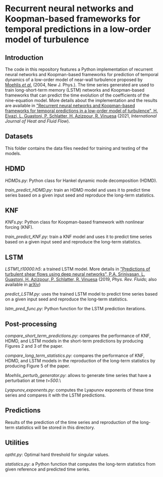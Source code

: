 # Recurrent neural networks and Koopman-based frameworks for temporal predictions in a low-order model of turbulence


## Introduction

The code in this repository features a Python implementation of recurrent neural networks and Koopman-based frameworks for prediction of temporal dynamics of a low-order model of near-wall turbulence proposed by [Moehlis *et al.*](https://iopscience.iop.org/article/10.1088/1367-2630/6/1/056/meta) (2004, New J. Phys.). The time series generated are used to train long-short-term memory (LSTM) networks and Koopman-based frameworks that can predict the time evolution of the coefficients of the nine-equation model. More details about the implementation and the results are available in ["Recurrent neural networks and Koopman-based frameworks for temporal predictions in a low-order model of turbulence", H. Eivazi, L. Guastoni, P. Schlatter, H. Azizpour, R. Vinuesa](https://arxiv.org/abs/2005.02762) (2021, *International Journal of Heat and Fluid Flow*).

## Datasets

This folder contains the data files needed for training and testing of the models.

## HDMD

*HDMDs.py*: Python class for Hankel dynamic mode decomposition (HDMD).

*train_predict_HDMD.py*: train an HDMD model and uses it to predict time series based on a given input seed and reproduce the long-term statistics.

## KNF

*KNFs.py*: Python class for Koopman-based framework with nonlinear forcing (KNF).

*train_predict_KNF.py*: train a KNF model and uses it to predict time series based on a given input seed and reproduce the long-term statistics.

## LSTM

*LSTM1_t10000.h5*: a trained LSTM model. More details in ["Predictions of turbulent shear flows using deep neural networks", P.A. Srinivasan, L. Guastoni, H. Azizpour, P. Schlatter, R. Vinuesa](https://link.aps.org/doi/10.1103/PhysRevFluids.4.054603) (2019, *Phys. Rev. Fluids*; also available in [arXiv](https://arxiv.org/abs/1905.03634))

*predict_LSTM.py*: uses the trained LSTM model to predict time series based on a given input seed and reproduce the long-term statistics.

*lstm_pred_func.py*: Python function for the LSTM prediction iterations.


## Post-processing

*compare_short_term_predictions.py*: compares the performance of KNF, HDMD, and LSTM models in the short-term predictions by producing Figures 2 and 3 of the paper.

*compare_long_term_statistics.py*: compares the performance of KNF, HDMD, and LSTM models in the reproduction of the long-term statistics by producing Figure 5 of the paper.

*Moehlis_perturb_generator.py*: allows to generate time series that have a perturbation at time *t=500*.\\

*Lyapunov_exponents.py*: computes the Lyapunov exponents of these time series and compares it with the LSTM predictions.

## Predictions

Results of the prediction of the time series and reproduction of the long-term statistics will be stored in this directory.

## Utilities

*optht.py*: Optimal hard threshold for singular values.

*statistics.py*: a Python function that computes the long-term statistics from given reference and predicted time series.
